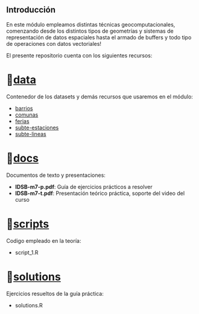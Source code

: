 ## Introducción
En este módulo empleamos distintas técnicas geocomputacionales, comenzando desde los distintos tipos de geometrías y sistemas de representación de datos espaciales hasta el armado de buffers y todo tipo de operaciones con datos vectoriales!

El presente repositorio cuenta con los siguientes recursos:

# :open_file_folder:[data](https://github.com/IDSB-course/m7-geospatial_analysis/tree/master/data)
Contenedor de los datasets y demás recursos que usaremos en el módulo:

* [barrios](https://github.com/IDSB-course/m7-geospatial_analysis/tree/master/data/barrios)
* [comunas](https://github.com/IDSB-course/m7-geospatial_analysis/tree/master/data/comunas)
* [ferias](https://github.com/IDSB-course/m7-geospatial_analysis/tree/master/data/ferias)
* [subte-estaciones](https://github.com/IDSB-course/m7-geospatial_analysis/tree/master/data/subte-estaciones)
* [subte-lineas](https://github.com/IDSB-course/m7-geospatial_analysis/tree/master/data/subte-lineas)
  


# :open_file_folder:[docs](https://github.com/IDSB-course/m7-geospatial_analysis/tree/master/docs)
Documentos de texto y presentaciones:
* **IDSB-m7-p.pdf**: Guía de ejercicios prácticos a resolver
* **IDSB-m7-t.pdf**: Presentación teórico práctica, soporte del video del curso

# :open_file_folder:[scripts](https://github.com/IDSB-course/m7-geospatial_analysis/tree/master/scripts)
Codigo empleado en la teoría:
* script_1.R



# :open_file_folder:[solutions](https://github.com/IDSB-course/m7-geospatial_analysis/tree/master/solutions)
Ejercicios resueltos de la guía práctica:
* solutions.R